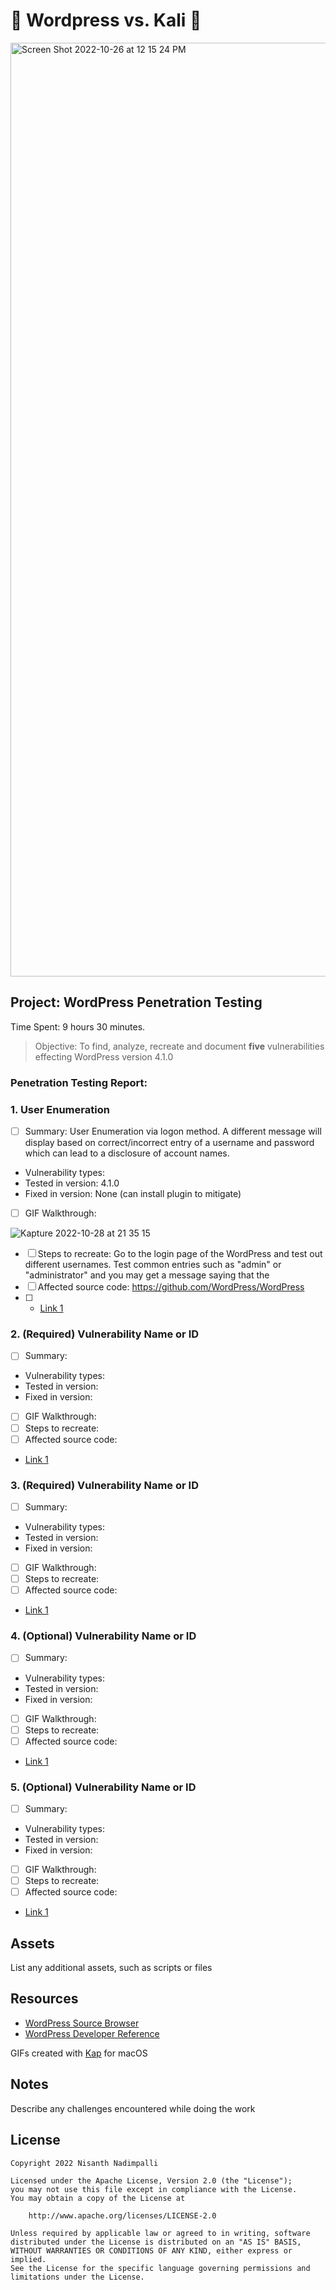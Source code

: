 # 📖 Wordpress vs. Kali 🐉

<img width="1494" alt="Screen Shot 2022-10-26 at 12 15 24 PM" src="https://user-images.githubusercontent.com/70921921/198755535-4dac0428-9b6b-4746-94ec-39640e76a66e.png">

## Project: WordPress Penetration Testing

Time Spent: 9 hours 30 minutes. 
> Objective: To find, analyze, recreate and document **five** vulnerabilities effecting WordPress version 4.1.0

### Penetration Testing Report:

### 1. User Enumeration

- [ ] Summary: User Enumeration via logon method. A different message will display based on correct/incorrect entry of a username and password which can lead to a disclosure of account names.
- Vulnerability types: 
- Tested in version: 4.1.0
- Fixed in version: None (can install plugin to mitigate)
- [ ] GIF Walkthrough: 

![Kapture 2022-10-28 at 21 35 15](https://user-images.githubusercontent.com/70921921/198755917-5562a951-b888-4e60-ac89-16163c423f2c.gif)
- [ ] Steps to recreate: Go to the login page of the WordPress and test out different usernames. Test common entries such as "admin" or "administrator" and you may get a message saying that the 
- [ ] Affected source code: https://github.com/WordPress/WordPress
- [ ] - [Link 1](https://core.trac.wordpress.org/browser/tags/version/src/source_file.php)
  
### 2. (Required) Vulnerability Name or ID

- [ ] Summary: 
- Vulnerability types:
- Tested in version:
- Fixed in version: 
- [ ] GIF Walkthrough: 
- [ ] Steps to recreate: 
- [ ] Affected source code:
- [Link 1](https://core.trac.wordpress.org/browser/tags/version/src/source_file.php)

### 3. (Required) Vulnerability Name or ID

- [ ] Summary: 
- Vulnerability types:
- Tested in version:
- Fixed in version: 
- [ ] GIF Walkthrough: 
- [ ] Steps to recreate: 
- [ ] Affected source code:
- [Link 1](https://core.trac.wordpress.org/browser/tags/version/src/source_file.php)

### 4. (Optional) Vulnerability Name or ID

- [ ] Summary: 
- Vulnerability types:
- Tested in version:
- Fixed in version: 
- [ ] GIF Walkthrough: 
- [ ] Steps to recreate: 
- [ ] Affected source code:
- [Link 1](https://core.trac.wordpress.org/browser/tags/version/src/source_file.php)

### 5. (Optional) Vulnerability Name or ID

- [ ] Summary: 
- Vulnerability types:
- Tested in version:
- Fixed in version: 
- [ ] GIF Walkthrough: 
- [ ] Steps to recreate: 
- [ ] Affected source code:
- [Link 1](https://core.trac.wordpress.org/browser/tags/version/src/source_file.php) 

## Assets

List any additional assets, such as scripts or files

## Resources

- [WordPress Source Browser](https://core.trac.wordpress.org/browser/)
- [WordPress Developer Reference](https://developer.wordpress.org/reference/)

GIFs created with
[Kap](https://getkap.co/) for macOS


## Notes

Describe any challenges encountered while doing the work

## License

    Copyright 2022 Nisanth Nadimpalli

    Licensed under the Apache License, Version 2.0 (the "License");
    you may not use this file except in compliance with the License.
    You may obtain a copy of the License at

        http://www.apache.org/licenses/LICENSE-2.0

    Unless required by applicable law or agreed to in writing, software
    distributed under the License is distributed on an "AS IS" BASIS,
    WITHOUT WARRANTIES OR CONDITIONS OF ANY KIND, either express or implied.
    See the License for the specific language governing permissions and
    limitations under the License.
